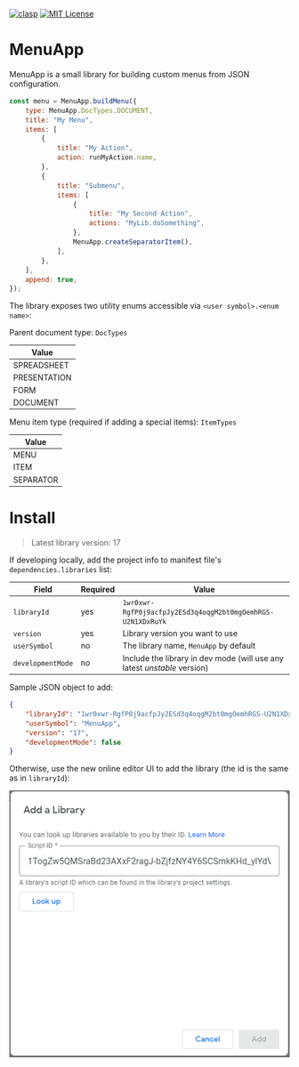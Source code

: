 [![clasp](https://img.shields.io/badge/built%20with-clasp-4285f4.svg)](https://github.com/google/clasp)
[![MIT License](https://img.shields.io/badge/license-MIT-blue.svg?style=flat)](LICENSE)

# MenuApp

MenuApp is a small library for building custom menus from JSON configuration.

```javascript
const menu = MenuApp.buildMenu({
    type: MenuApp.DocTypes.DOCUMENT,
    title: "My Menu",
    items: [
        {
            title: "My Action",
            action: runMyAction.name,
        },
        {
            title: "Submenu",
            items: [
                {
                    title: "My Second Action",
                    actions: "MyLib.doSomething",
                },
                MenuApp.createSeparatorItem(),
            ],
        },
    ],
    append: true,
});
```

The library exposes two utility enums accessible via `<user symbol>.<enum name>`:

Parent document type: `DocTypes`

| Value        |
| ------------ |
| SPREADSHEET  |
| PRESENTATION |
| FORM         |
| DOCUMENT     |

Menu item type (required if adding a special items): `ItemTypes`

| Value     |
| --------- |
| MENU      |
| ITEM      |
| SEPARATOR |

# Install

> Latest library version: 17

If developing locally, add the project info to manifest file's `dependencies.libraries` list:

| Field             | Required | Value                                                                    |
| ----------------- | -------- | ------------------------------------------------------------------------ |
| `libraryId`       | yes      | `1wr0xwr-RgfP0j9acfpJy2ESd3q4oqgM2bt0mgOemhRGS-U2N1XDxRuYk`              |
| `version`         | yes      | Library version you want to use                                          |
| `userSymbol`      | no       | The library name, `MenuApp` by default                                   |
| `developmentMode` | no       | Include the library in dev mode (will use any latest _unstable_ version) |

Sample JSON object to add:

```json
{
    "libraryId": "1wr0xwr-RgfP0j9acfpJy2ESd3q4oqgM2bt0mgOemhRGS-U2N1XDxRuYk",
    "userSymbol": "MenuApp",
    "version": "17",
    "developmentMode": false
}
```

Otherwise, use the new online editor UI to add the library (the id is the same as in `libraryId`):

![adding library via the online editor](./assets/library.png)
